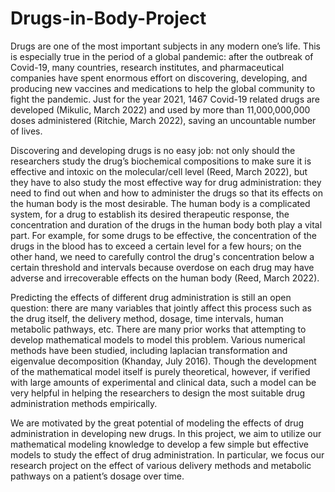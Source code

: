 # Drugs-in-Body-Project

Drugs are one of the most important subjects in any modern one’s life. This is especially true in the period of a global pandemic: after the outbreak of Covid-19, many countries, research institutes, and pharmaceutical companies have spent enormous effort on discovering, developing, and producing new vaccines and medications to help the global community to fight the pandemic. Just for the year 2021, 1467 Covid-19 related drugs are developed (Mikulic, March 2022) and used by more than 11,000,000,000 doses administered (Ritchie, March 2022), saving an uncountable number of lives.
 
Discovering and developing drugs is no easy job: not only should the researchers study the drug’s biochemical compositions to make sure it is effective and intoxic on the molecular/cell level (Reed, March 2022), but they have to also study the most effective way for drug administration: they need to find out when and how to administer the drugs so that its effects on the human body is the most desirable. The human body is a complicated system, for a drug to establish its desired therapeutic response, the concentration and duration of the drugs in the human body both play a vital part. For example, for some drugs to be effective, the concentration of the drugs in the blood has to exceed a certain level for a few hours; on the other hand, we need to carefully control the drug's concentration below a certain threshold and intervals because overdose on each drug may have adverse and irrecoverable effects on the human body (Reed, March 2022).
 
Predicting the effects of different drug administration is still an open question: there are many variables that jointly affect this process such as the drug itself, the delivery method, dosage, time intervals, human metabolic pathways, etc. There are many prior works that attempting to develop mathematical models to model this problem. Various numerical methods have been studied, including laplacian transformation and eigenvalue decomposition (Khanday, July 2016). Though the development of the mathematical model itself is purely theoretical, however, if verified with large amounts of experimental and clinical data, such a model can be very helpful in helping the researchers to design the most suitable drug administration methods empirically.
 
We are motivated by the great potential of modeling the effects of drug administration in developing new drugs. In this project, we aim to utilize our mathematical modeling knowledge to develop a few simple but effective models to study the effect of drug administration. In particular, we focus our research project on the effect of various delivery methods and metabolic pathways on a patient’s dosage over time.